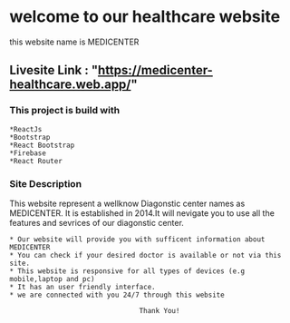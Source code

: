 # welcome to our healthcare website

this website name is MEDICENTER

## Livesite Link : "https://medicenter-healthcare.web.app/"

### This project is build with

    *ReactJs
    *Bootstrap
    *React Bootstrap
    *Firebase
    *React Router

### Site Description

This website represent a wellknow Diagonstic center names as MEDICENTER. It is established in 2014.It will nevigate you to use all the features and sevrices of our diagonstic center.

    * Our website will provide you with sufficent information about MEDICENTER
    * You can check if your desired doctor is available or not via this site.
    * This website is responsive for all types of devices (e.g mobile,laptop and pc)
    * It has an user friendly interface.
    * we are connected with you 24/7 through this website

                                    Thank You!
